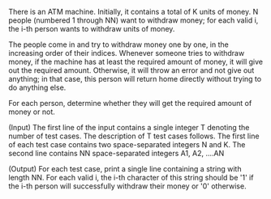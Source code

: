 There is an ATM machine. Initially, it contains a total of K units of money. N people (numbered 1 through NN) want to withdraw money; for each valid i, the i-th person wants to withdraw units of money.

The people come in and try to withdraw money one by one, in the increasing order of their indices. Whenever someone tries to withdraw money, if the machine has at least the required amount of money, it will give out the required amount. Otherwise, it will throw an error and not give out anything; in that case, this person will return home directly without trying to do anything else.

For each person, determine whether they will get the required amount of money or not.

(Input)
The first line of the input contains a single integer T denoting the number of test cases. The description of T test cases follows.
The first line of each test case contains two space-separated integers N and K.
The second line contains NN space-separated integers A1, A2, ....AN 

(Output)
For each test case, print a single line containing a string with length NN. For each valid i, the i-th character of this string should be '1' if the i-th person will successfully withdraw their money or '0' otherwise.
